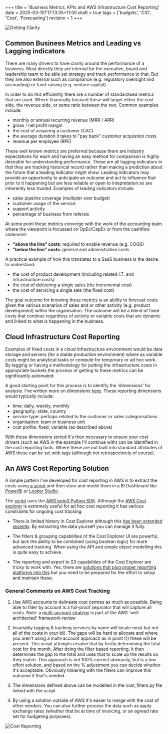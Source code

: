 +++
title = 'Business Metrics, KPIs and AWS Infrastructure Cost Reporting'
date = 2025-03-10T17:13:35+11:00
draft = true
tags = ['budgets', 'CIO', 'Cost', 'Forecasting']
revision = 1
+++


![Getting Clarity](https://toobstar.github.io/images/caveman_tangle.jpg)

## Common Business Metrics and Leading vs Lagging indicators

There are many drivers to have clarity around the performance of a business.  Most directly they are internal for the executive, board and leadership team to be able set strategy and track performance to that. But they are also external such as compliance (e.g. regulatory oversight and accounting) or fund-raising (e.g. venture capital).  

In order to do this efficiently there are a number of standardised metrics that are used.  Where financially focused these will target either the cost side, the revenue side, or some ratio between the two.  Common examples include: 

- monthly or annual recurring revenue (MRR / ARR) 
- gross / net profit margin 
- the cost of acquiring a customer (CAC)
- the average duration it takes to "pay back" customer acquistion costs 
- revenue per employee (RPE)

These well known metrics are preferred because there are industry expectations for each and having an easy method for comparison is highly desirable for understanding performance.  These are all lagging indicators in that they are tracking historical record rather than making a prediction about the future that a leading indicator might show.  Leading indicators may provide an opportunity to anticipate an outcome and act to influence that prior to it happening but are less reliable or open to intepretation so are inherently less trusted.  Examples of leading indicators include:

- sales pipeline coverage (multipler over budget)
- customer usage of the service
- support activity 
- percentage of business from referals 

At some point these metrics converge with the work of the accounting team where the viewpoint is focussed on OpEx/CapEx or from the cashflow statement:

-  **"above the line" costs**: required to enable revenue (e.g. COGS) 
-  **"below the line" costs**: general and administrative costs

A practical example of how this translates to a SaaS business is the desire to understand:

- the cost of product development (including related I.T. and infrastructure costs)
- the cost of delivering a single sales (the incremental cost)
- the cost of servicing a single sale (the fixed cost)

The goal outcome for knowing these metrics is an ability to forecast costs given the various scenarios of sales and or other activity (e.g. product development) within the organisation.  The outcome will be a blend of fixed costs that continue regardless of activity or variable costs that are dynamic and linked to what is happening in the business. 

## Cloud Infrastructure Cost Reporting

Examples of fixed costs in a cloud infrastructure environment would be data storage and servers (for a stable production environment) where as variable costs might be analytical tasks or compute for temporary or ad hoc work.  By tagging or having a methodology for putting the infrastructure costs in appropriate buckets the process of getting to these metrics can be significantly automated. 

A good starting point for this process is to identify the 'dimensions' for analysis. I've written more on dimensions [here](https://github.com/toobstar/data-tools).  These reporting dimensions would typically include:

- time: daily, weekly, monthly
- geography: state, country
- service type: perhaps related to the customer or sales categorisations
- organisation: team or business unit
- cost profile: fixed, variable (as described above)

With these dimensions sorted it's then necessary to ensure your cost drivers (such as AWS in the example I'll continue with) can be identified in the cost reporting tools. Where these are not built into standard attributes of AWS these can be set with tags (although not retrospectively of course). 

## An AWS Cost Reporting Solution

A simple pattern I've developed for cost reporting in AWS is to extract the costs using [a script](https://github.com/toobstar/aws-scripts) and then store and model them in a BI Dashboard like [PowerBI](https://www.microsoft.com/en-us/power-platform/products/power-bi) or [Looker Studio](https://cloud.google.com/looker).

The [script](https://github.com/toobstar/aws-scripts) uses the [AWS boto3 Python SDK](https://aws.amazon.com/sdk-for-python/).  Although the [AWS Cost explorer](https://aws.amazon.com/aws-cost-management/aws-cost-explorer/) is extremely useful for ad hoc cost reporting it has various constraints for ongoing cost tracking:

- There is limited history in Cost Explorer although this [has been extended recently](https://aws.amazon.com/about-aws/whats-new/2023/11/aws-cost-explorer-provides-historical-granular-data/). By extracting the data yourself you can manage it fully.

- The filters & grouping capabilities of the Cost Explorer UI are powerful, but lack the ability to be combined (using boolean logic) for more advanced tracking.  When using the API and simple object modelling this is quite easy to achieve.

- The reporting and export to S3 capabilities of the Cost Explorer are tricky to work with.  Yes, there are [solutions that plug proper reporting platforms into this](https://grafana.com/grafana/dashboards/139-aws-billing/) but you need to be prepared for the effort to setup and maintain these. 

### General Comments on AWS Cost Tracking

1. Use AWS accounts to delineate cost centres as much as possible.  Being able to filter by account is a full-proof separator that will capture all costs.  Note: a [multi-account strategy](https://docs.aws.amazon.com/whitepapers/latest/organizing-your-aws-environment/organizing-your-aws-environment.html) is part of the AWS 'well architected' framework review 

2. Invariably tagging & tracking services by name will locate most but not all of the costs in your bill. The gaps will be hard to allocate and where you aren't using a multi-account approach as in point (1) these will be present.  This script attempts resolve that by firstly determining the total cost for the month.  After doing the filter based reporting, it then determines the gap to the total and uses that to scale up the results so they match.  This approach is not 100% correct obviously, but is a low effort solution, and based on the % adjustment you can decide whether it's acceptable.  Obviously tinkering with the filters can improve this outcome if that's needed. 

3. The dimensions defined above can be modelled in the cost_filters.py file linked with the script 

4. By using a solution outside of AWS it's easier to merge with the cost of other vendors.  You can also further process the data such as apply exchange rates (whether that be at time of invoicing, or an agreed rate set for budgeting purposes). 

![Cost Reporting](https://toobstar.github.io/images/aws_cost_reporting.jpg)



